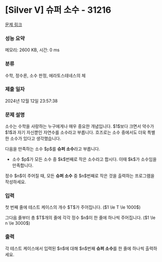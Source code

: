 # [Silver V] 슈퍼 소수 - 31216 

[문제 링크](https://www.acmicpc.net/problem/31216) 

### 성능 요약

메모리: 2600 KB, 시간: 0 ms

### 분류

수학, 정수론, 소수 판정, 에라토스테네스의 체

### 제출 일자

2024년 12월 12일 23:57:38

### 문제 설명

<p>소수는 수학을 사랑하는 누구에게나 매우 중요한 개념입니다. $1$보다 크면서 약수가 $1$과 자기 자신뿐인 자연수를 소수라고 부릅니다. 흐즈로는 소수 중에서도 더욱 특별한 소수가 있다고 생각했습니다.</p>

<p>다음을 만족하는 소수 $p$를 <strong>슈퍼 소수</strong>라고 부릅니다.</p>

<ul>
	<li>소수 $p$가 모든 소수 중 $k$번째로 작은 소수라고 합시다. 이때 $k$가 소수임을 만족합니다.</li>
</ul>

<p>정수 $n$이 주어질 때, 모든 <strong>슈퍼 소수</strong> 중 $n$번째로 작은 것을 출력하는 프로그램을 작성하세요.</p>

### 입력 

 <p>첫 번째 줄에 테스트 케이스의 개수 $T$가 주어집니다. ($1 \le T \le 1000$)</p>

<p>그다음 줄부터 총 $T$개의 줄에 각각 정수 $n$이 한 줄에 하나씩 주어집니다. ($1 \le n \le 3000$)</p>

### 출력 

 <p>각 테스트 케이스에서 입력된 $n$에 대해 $n$번째 <strong>슈퍼 소수</strong>를 한 줄에 하나씩 출력하세요.</p>

